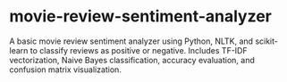 # movie-review-sentiment-analyzer
A basic movie review sentiment analyzer using Python, NLTK, and scikit-learn to classify reviews as positive or negative. Includes TF-IDF vectorization, Naive Bayes classification, accuracy evaluation, and confusion matrix visualization.
